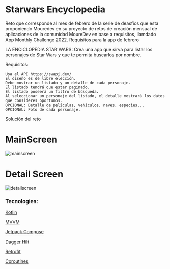 #  Starwars Encyclopedia

Reto que corresponde al mes de febrero de la serie de deasfios que esta proponiendo Mouredev en su proyecto de retos de creación mensual de aplicaciones de la comunidad MoureDev en base a requisitos, llamdado App Monthly Challenge 2022.
Requisitos para la app de febrero

LA ENCICLOPEDIA STAR WARS: Crea una app que sirva para listar los personajes de Star Wars y que te permita buscarlos por nombre.

Requisitos:

    Usa el API https://swapi.dev/
    El diseño es de libre elección.
    Debe mostrar un listado y un detalle de cada personaje.
    El listado tendrá que estar paginado.
    El listado poseerá un filtro de búsqueda.
    Al seleccionar un personaje del listado, el detalle mostrará los datos que consideres oportunos.
    OPCIONAL: Detalle de películas, vehículos, naves, especies...
    OPCIONAL: Foto de cada personaje.



Solución del reto

# MainScreen
![mainscreen](https://user-images.githubusercontent.com/73857138/176320972-e87816fc-14ab-46f1-8992-a45746126654.jpg)




# Detail Screen
![detailscreen](https://user-images.githubusercontent.com/73857138/176320876-416a6b4a-00c9-47ea-b864-0d4519c189bc.jpg)







### Tecnologies: 
 


<p>
<a href="https://kotlinlang.org/" target="_blank">Kotlin</a>
 </p>
 <p>
<a href="https://en.wikipedia.org/wiki/Model%E2%80%93view%E2%80%93viewmodel" target="_blank">MVVM</a>
 </p>
 <p>
<a href="https://developer.android.com/jetpack/compose?hl=es-419" target="_blank">Jetpack Compose</a>
 </p>
 <p >
<a href="https://dagger.dev/hilt/" target="_blank">Dagger Hilt</a>
 </p>
 <p >
<a href="https://square.github.io/retrofit/" target="_blank">Retrofit</a>
 </p>
 <p>
<a href="https://developer.android.com/kotlin/coroutines?hl=es-419" target="_blank">Coroutines</a>
 </p>

